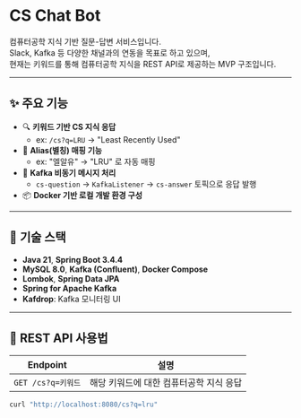 # CS Chat Bot

컴퓨터공학 지식 기반 질문-답변 서비스입니다.  
Slack, Kafka 등 다양한 채널과의 연동을 목표로 하고 있으며,  
현재는 키워드를 통해 컴퓨터공학 지식을 REST API로 제공하는 MVP 구조입니다.

---

## ✨ 주요 기능

- 🔍 **키워드 기반 CS 지식 응답**
    - ex: `/cs?q=LRU` → "Least Recently Used"
- 🔁 **Alias(별칭) 매핑 기능**
    - ex: "엘알유" → "LRU" 로 자동 매핑
- 🔗 **Kafka 비동기 메시지 처리**
    - `cs-question` → `KafkaListener` → `cs-answer` 토픽으로 응답 발행
- 📦 **Docker 기반 로컬 개발 환경 구성**

---

## 🧪 기술 스택

- **Java 21**, **Spring Boot 3.4.4**
- **MySQL 8.0**, **Kafka (Confluent)**, **Docker Compose**
- **Lombok**, **Spring Data JPA**
- **Spring for Apache Kafka**
- **Kafdrop**: Kafka 모니터링 UI

---

## 📌 REST API 사용법

| Endpoint | 설명 |
|----------|------|
| `GET /cs?q=키워드` | 해당 키워드에 대한 컴퓨터공학 지식 응답 |

```bash
curl "http://localhost:8080/cs?q=lru"
```